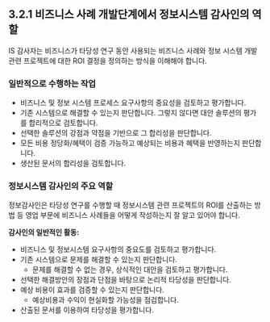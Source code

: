 ## 3.2.1 비즈니스 사례 개발단계에서 정보시스템 감사인의 역할

IS 감사자는 비즈니스가 타당성 연구 동안 사용되는 비즈니스 사례와 정보 시스템 개발 관련 프로젝트에 대한 ROI 결정을 정의하는 방식을 이해해야 합니다.

### 일반적으로 수행하는 작업

- 비즈니스 및 정보 시스템 프로세스 요구사항의 중요성을 검토하고 평가합니다.
- 기존 시스템으로 해결할 수 있는지 판단합니다. 그렇지 않다면 대안 솔루션의 평가를 합리적으로 검토합니다.
- 선택한 솔루션의 강점과 약점을 기반으로 그 합리성을 판단합니다.
- 모든 비용 정당화/혜택이 검증 가능하고 예상되는 비용과 혜택을 반영하는지 판단합니다.
- 생산된 문서의 합리성을 검토합니다.

### 정보시스템 감사인의 주요 역할

정보감사인은 타당성 연구를 수행할 때 정보시스템 관련 프로젝트의 ROI를 산출하는 방법 등 영업 부문에 비즈니스 사례들을 어떻게 작성하는지 잘 알고 있어야 합니다.  

**감사인의 일반적인 활동:**  
- 비즈니스 및 정보시스템 요구사항의 중요도를 검토하고 평가합니다.  
- 기존 시스템으로 문제를 해결할 수 있는지 판단합니다.  
  - 문제를 해결할 수 없는 경우, 상식적인 대안을 검토하고 평가합니다.  
- 선택한 해결방안의 장점과 단점을 바탕으로 논리적 타당성을 판단합니다.  
- 예상 비용이 효과를 검증할 수 있는지 판단합니다.  
  - 예상비용과 수익이 현실화할 가능성을 점검합니다.  
- 산출된 문서를 이용하여 타당성을 평가합니다.  
